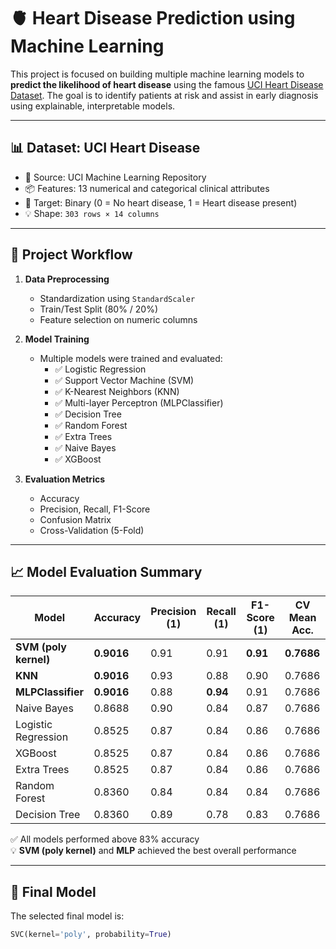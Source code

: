 # 🫀 Heart Disease Prediction using Machine Learning

This project is focused on building multiple machine learning models to **predict the likelihood of heart disease** using the famous [UCI Heart Disease Dataset](https://archive.ics.uci.edu/ml/datasets/heart+Disease). The goal is to identify patients at risk and assist in early diagnosis using explainable, interpretable models.

---

## 📊 Dataset: UCI Heart Disease

- 🔗 Source: UCI Machine Learning Repository  
- 📦 Features: 13 numerical and categorical clinical attributes  
- 🎯 Target: Binary (0 = No heart disease, 1 = Heart disease present)  
- 💡 Shape: `303 rows × 14 columns`

---

## 🔬 Project Workflow

1. **Data Preprocessing**
   - Standardization using `StandardScaler`
   - Train/Test Split (80% / 20%)
   - Feature selection on numeric columns

2. **Model Training**
   - Multiple models were trained and evaluated:
     - ✅ Logistic Regression
     - ✅ Support Vector Machine (SVM)
     - ✅ K-Nearest Neighbors (KNN)
     - ✅ Multi-layer Perceptron (MLPClassifier)
     - ✅ Decision Tree
     - ✅ Random Forest
     - ✅ Extra Trees
     - ✅ Naive Bayes
     - ✅ XGBoost

3. **Evaluation Metrics**
   - Accuracy
   - Precision, Recall, F1-Score
   - Confusion Matrix
   - Cross-Validation (5-Fold)

---

## 📈 Model Evaluation Summary

| Model               | Accuracy | Precision (1) | Recall (1) | F1-Score (1) | CV Mean Acc. |
|---------------------|----------|----------------|-------------|--------------|---------------|
| **SVM (poly kernel)**     | **0.9016** | 0.91          | 0.91        | **0.91**     | **0.7686**     |
| **KNN**                  | **0.9016** | 0.93          | 0.88        | 0.90         | 0.7686         |
| **MLPClassifier**        | **0.9016** | 0.88          | **0.94**    | 0.91         | 0.7686         |
| Naive Bayes         | 0.8688   | 0.90          | 0.84        | 0.87         | 0.7686         |
| Logistic Regression | 0.8525   | 0.87          | 0.84        | 0.86         | 0.7686         |
| XGBoost             | 0.8525   | 0.87          | 0.84        | 0.86         | 0.7686         |
| Extra Trees         | 0.8525   | 0.87          | 0.84        | 0.86         | 0.7686         |
| Random Forest       | 0.8360   | 0.84          | 0.84        | 0.84         | 0.7686         |
| Decision Tree       | 0.8360   | 0.89          | 0.78        | 0.83         | 0.7686         |

✅ All models performed above 83% accuracy  
💡 **SVM (poly kernel)** and **MLP** achieved the best overall performance

---

## 💾 Final Model

The selected final model is:

```python
SVC(kernel='poly', probability=True)
